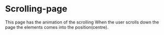 # Scrolling-page

This page has the animation of the scrolling 
When the user scrolls down the page the elements comes into the position(centre).
